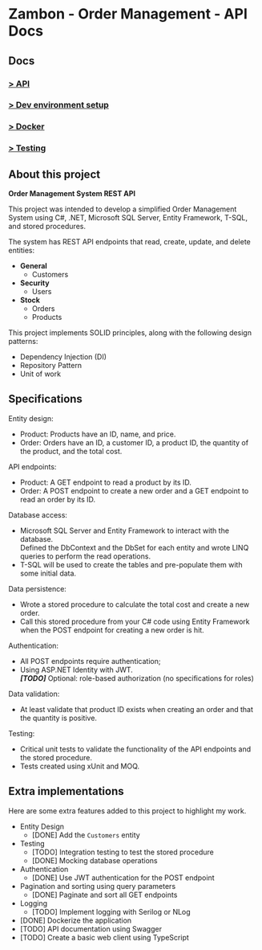 
# Zambon - Order Management - API Docs

## Docs

### <a href="/Docks/API.md">> API</a>
### <a href="Docks/DevSetup.md">> Dev environment setup</a>
### <a href="Docks/Testing.md">> Docker</a>
### <a href="Docks/Testing.md">> Testing</a>

## About this project
<b>Order Management System REST API</b>

This project was intended to develop a simplified Order Management System using C#, .NET, Microsoft SQL Server, Entity Framework, T-SQL, and stored procedures.

The system has REST API endpoints that read, create, update, and delete entities:

* **General**
  * Customers
* **Security**
  * Users
* **Stock**
  * Orders
  * Products

This project implements SOLID principles, along with the following design patterns:

* Dependency Injection (DI) 
* Repository Pattern 
* Unit of work 

## Specifications 

Entity design:
* Product: Products have an ID, name, and price.
* Order: Orders have an ID, a customer ID, a product ID, the quantity of the product, and the total cost.

API endpoints:
* Product: A GET endpoint to read a product by its ID.
* Order: A POST endpoint to create a new order and a GET endpoint to read an order by its ID.

Database access:
* Microsoft SQL Server and Entity Framework to interact with the database.<br />
 Defined the DbContext and the DbSet for each entity and wrote LINQ queries to perform the read operations.
* T-SQL will be used to create the tables and pre-populate them with some initial data.

Data persistence:
* Wrote a stored procedure to calculate the total cost and create a new order.
* Call this stored procedure from your C# code using Entity Framework when the POST endpoint for creating a new order is hit.

Authentication:
* All POST endpoints require authentication;
* Using ASP.NET Identity with JWT.<br />
***[TODO]*** Optional: role-based authorization (no specifications for roles) 

Data validation:
* At least validate that product ID exists when creating an order and that the quantity is positive.

Testing:
* Critical unit tests to validate the functionality of the API endpoints and the stored procedure.
* Tests created using xUnit and MOQ.

## Extra implementations
Here are some extra features added to this project to highlight my work.

* Entity Design
  * [DONE] Add the ```Customers``` entity
* Testing
  * [TODO] Integration testing to test the stored procedure
  * [DONE] Mocking database operations
* Authentication
  * [DONE] Use JWT authentication for the POST endpoint
* Pagination and sorting using query parameters
  * [DONE] Paginate and sort all GET endpoints
* Logging
  * [TODO] Implement logging with Serilog or NLog
* [DONE] Dockerize the application
* [TODO] API documentation using Swagger
* [TODO] Create a basic web client using TypeScript 
